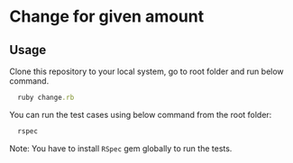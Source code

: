 # Change for given amount

## Usage

Clone this repository to your local system, go to root folder and run below command.

```ruby
  ruby change.rb
```

You can run the test cases using below command from the root folder:

```ruby
  rspec 
```

Note: You have to install `RSpec` gem globally to run the tests. 
